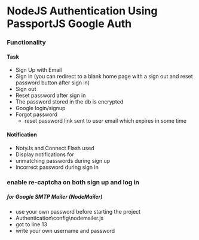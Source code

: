 # NodeJS Authentication Using PassportJS  Google Auth

### Functionality
####  Task
* Sign Up with Email
* Sign in (you can redirect to a blank home page with a sign out and reset
password button after sign in)
* Sign out
* Reset password after sign in
* The password stored in the db is encrypted
*  Google login/signup
*  Forgot password
      * reset password link sent to user email which expires in some time

#### Notification
-  NotyJs and Connect Flash used
- Display notifications for
- unmatching passwords during sign up
- incorrect password during sign in
### enable re-captcha on both sign up and log in


#####  for Google SMTP Mailer (NodeMailer)
- use your own password before starting the project
-   Authentication\config\nodemailer.js  
- got to line 13
- write your own username and password
